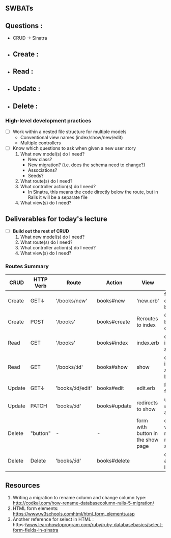 ## SWBATs
## Questions :
  - CRUD -> Sinatra
  - Create :
    -
  - Read :
    -
  - Update :
    -
  - Delete :
    -

### High-level development practices
 - [ ] Work within a nested file structure for multiple models
    - Conventional view names (index/show/new/edit)
    - Multiple controllers
 - [ ] Know which questions to ask when given a new user story
    1. What new model(s) do I need?
       - New class?
       - New migration? (i.e. does the schema need to change?)
       - Associations?
       - Seeds?
    2. What route(s) do I need?
    3. What controller action(s) do I need?
       - In Sinatra, this means the code directly below the route, but in Rails it will be a separate file
    4. What view(s) do I need?

## Deliverables for today's lecture
- [ ] **Build out the rest of CRUD**
  1. What new model(s) do I need?
  2. What route(s) do I need?
  3. What controller action(s) do I need?
  4. What view(s) do I need?
### Routes Summary
| CRUD | HTTP Verb  | Route  | Action  |  View | UsedFor |
|---|---|---|---|---|---|
| Create |GET&darr; | '/books/new'  | books#new  |'new.erb'  |  form page to create a new book |
| Create | POST | '/books'  |  books#create | Reroutes to index| Creates a new book in the controller   |
| Read | GET  | '/books'  | books#index  |  index.erb|  displaying information about books  |
| Read |GET  | '/books/:id'  | books#show  |  show |display information about a specific book  |
|  Update | GET&darr; | 'books/:id/edit'  | books#edit| edit.erb  | Renders a form for user to edit  |
|  Update  | PATCH | 'books/:id'  | books#update  | redirects to show | updates the attributes in aspecific book |
| Delete  | "button" |  - |  - |  form with button in the show page | create a form so we can delete records and map it to an action  |
  |  Delete | Delete |  'books/:id' | books#delete |  | deletes/destroys a specific book in the DB|

## Resources
1. Writing a migration to rename column and change column type: http://codkal.com/how-rename-databasecolumn-rails-5-migration/
2. HTML form elements: https://www.w3schools.comhtml/html_form_elements.asp
3. Another reference for select in HTML : https:/www.learnhowtoprogram.com/ruby/ruby-databasebasics/select-form-fields-in-sinatra
